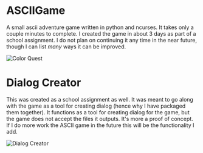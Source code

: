 # ASCIIGame
A small ascii adventure game written in python and ncurses. It takes only a couple minutes to complete. I created the game in about 3 days as part of a school assignment. I do not plan on continuing it any time in the near future, though I can list *many* ways it can be improved.

![Color Quest](https://user-images.githubusercontent.com/5828713/129428760-0b1577fe-666c-4acb-81f2-49ba26c0c901.png)

# Dialog Creator
This was created as a school assignment as well. It was meant to go along with the game as a tool for creating dialog (hence why I have packaged them together). It functions as a tool for creating dialog for the game, but the game does not accept the files it outputs. It's more a proof of concept. If I do more work the ASCII game in the future this will be the functionality I add.

![Dialog Creator](https://user-images.githubusercontent.com/5828713/129428828-61e6a441-3fe7-4c32-a912-6951bd0a0f1d.png)
